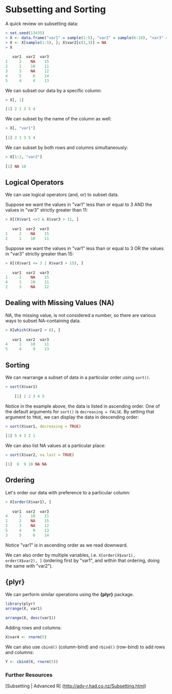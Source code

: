 Subsetting and Sorting
======================
A quick review on subsetting data:

```r
> set.seed(13435)
> X <- data.frame("var1" = sample(1:5), "var2" = sample(6:10), "var3" = sample(11:15))
> X <- X[sample(1:5), ]; X$var2[c(1,3)] = NA
> X
    
   var1  var2  var3 
1     2    NA    15   
2     1    10    11   
3     3    NA    12   
4     5     6    14   
5     4     4    13   
```

We can subset our data by a specific column:

```r
> X[, 1]

[1] 2 1 3 5 4
```
    
We can subset by the name of the column as well:

```r
> X[, "var1"]
    
[1] 2 1 3 5 4
```

We can subset by both rows and columns simultaneously:

```r
> X[1:2, "var2"]
    
[1] NA 10
```

Logical Operators
-----------------
We can use logical operators (and, or) to subset data.

Suppose we want the values in "var1" less than or equal to 3 AND the values in
"var3" strictly greater than 11:

```r
> X[(X$var1 <=3 & X$var3 > 11, ]
    
   var1  var2  var3 
1     2    NA    15 
2     1    10    11 
```

Suppose we want the values in "var1" less than or equal to 3 OR the values in
"var3" strictly greater than 15:

```r
> X[(X$var1 <= 3 | X$var3 > 15), ]
    
   var1  var2  var3 
1     2    NA    15 
4     1    10    11 
2     3    NA    12
```
    
Dealing with Missing Values (NA)
--------------------------------
NA, the missing value, is not considered a number, so there are various ways to subset
NA-containing data.

```r
> X[which(X$var2 > 8), ]
    
   var1  var2  var3
4     1    10    11 
5     4     9    13
```
    
Sorting
-------
We can rearrange a subset of data in a particular order using `sort()`.

```r
> sort(X$var1)
    
    [1] 1 2 3 4 5
```

Notice in the example above, the data is listed in ascending order. One of the default arguments
for `sort()` is `decreasing = FALSE`. By setting that argument to `TRUE`, we can display
the data in descending order:

```r
> sort(X$var1, decreasing = TRUE)
    
[1] 5 4 3 2 1
```
    
We can also list NA values at a particular place:

```r
> sort(X$var2, na.last = TRUE)

[1]  6  9 10 NA NA
```
Ordering
--------
Let's order our data with preference to a particular column:

```r
> X[order(X$var1), ]
    
   var1  var2  var3
4     1    10    11 
1     2    NA    15
2     3    NA    12
5     4     9    13 
3     5     6    14
```

Notice "var1" is in ascending order as we read downward.

We can also order by multiple variables, i.e. `X[order(X$var1), order(X$var2), ]` (ordering first
by "var1", and within that ordering, doing the same with "var2").

{plyr}
------
We can perform similar operations using the **{plyr}** package.

```r
library(plyr)
arrange(X, var1)
    
arrange(X, desc(var1))
```

Adding rows and columns:

```r
X$var4 <- rnorm(5)
```

We can also use `cbind()` (column-bind) and `rbind()` (row-bind) to add rows and columns:

```r
Y <- cbind(X, rnorm(5))
```    

### Further Resources
[Subsetting | Advanced R[ (http://adv-r.had.co.nz/Subsetting.html)
